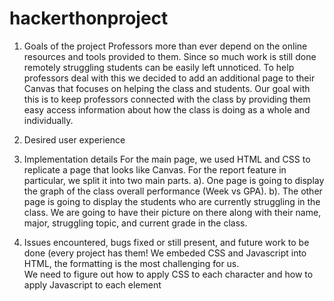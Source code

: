 # hackerthonproject

1. Goals of the project
Professors more than ever depend on the online resources and tools provided to them. Since so much work is still done remotely struggling students can be easily left unnoticed. To help professors deal with this we decided to add an additional page to their Canvas that focuses on helping the class and students. Our goal with this is to keep professors connected with the class by providing them easy access information about how the class is doing as a whole and individually.

2. Desired user experience

3. Implementation details
For the main page, we used HTML and CSS to replicate a page that looks like Canvas. 
For the report feature in particular, we split it into two main parts. 
  a). One page is going to display the graph of the class overall performance (Week vs GPA). 
  b). The other page is going to display the students who are currently struggling in the class. We are going to have their picture on there along with           their name, major, struggling topic, and current grade in the class. 

4. Issues encountered, bugs fixed or still present, and future work to be done (every project has them!
 We embeded CSS and Javascript into HTML, the formatting is the most challenging for us.   
 We need to figure out how to apply CSS to each character and how to apply Javascript to each element
